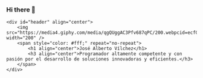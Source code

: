 ### Hi there 👋

    <div id="header" align="center">
        <img src="https://media4.giphy.com/media/qgQUggAC3Pfv687qPC/200.webpcid=ecf05e471j1uy8j0r23saemptcw5dos74vww8yy1untt3w9u&ep=v1_gifs_search&rid=200.webp&ct=g" width="200" />
        <span style="color: #fff;" repeat="no-repeat">
            <h1 align="center">José Alberto Vílchez</h1>
            <h3 align="center">Programador altamente competente y con pasión por el desarrollo de soluciones innovadoras y eficientes.</h3>
        </span>
    </div>

<!--
**JoseVilchez2023/JoseVilchez2023** is a ✨ _special_ ✨ repository because its `README.md` (this file) appears on your GitHub profile.

Here are some ideas to get you started:

- 🔭 I’m currently working on ...
- 🌱 I’m currently learning ...
- 👯 I’m looking to collaborate on ...
- 🤔 I’m looking for help with ...
- 💬 Ask me about ...
- 📫 How to reach me: ...
- 😄 Pronouns: ...
- ⚡ Fun fact: ...
-->
